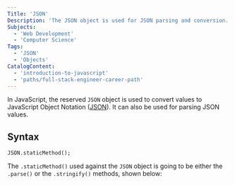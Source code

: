 ```yaml
---
Title: 'JSON'
Description: 'The JSON object is used for JSON parsing and conversion.'
Subjects:
  - 'Web Development'
  - 'Computer Science'
Tags:
  - 'JSON'
  - 'Objects'
CatalogContent:
  - 'introduction-to-javascript'
  - 'paths/full-stack-engineer-career-path'
---
```


In JavaScript, the reserved `JSON` object is used to convert values to JavaScript Object Notation ([JSON](https://www.codecademy.com/resources/docs/general/json)). It can also be used for parsing JSON values.

## Syntax

```pseudo
JSON.staticMethod();
```

The `.staticMethod()` used against the `JSON` object is going to be either the `.parse()` or the `.stringify()` methods, shown below:
